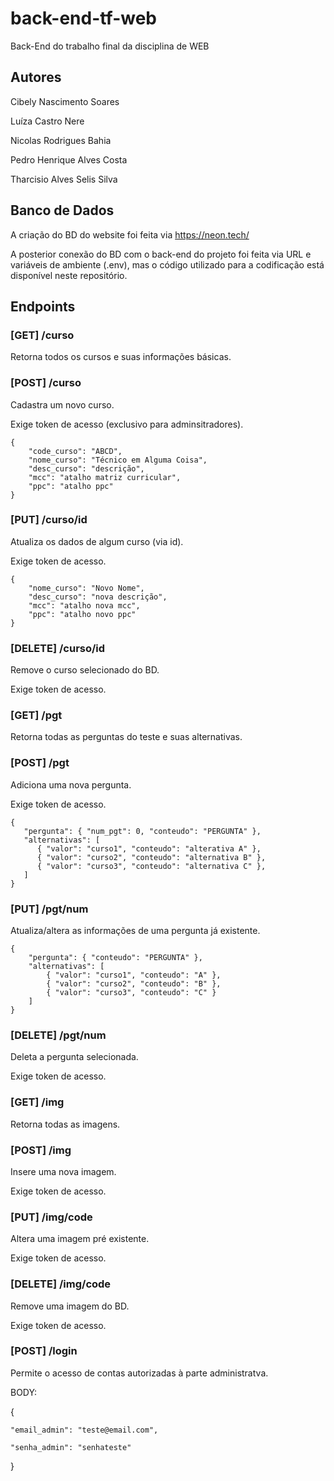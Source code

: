 # back-end-tf-web
Back-End do trabalho final da disciplina de WEB

## Autores
Cibely Nascimento Soares

Luíza Castro Nere

Nicolas Rodrigues Bahia

Pedro Henrique Alves Costa

Tharcisio Alves Selis Silva

## Banco de Dados
A criação do BD do website foi feita via https://neon.tech/

A posterior conexão do BD com o back-end do projeto foi feita via URL e variáveis de ambiente (.env), mas o código utilizado para a codificação está disponível neste repositório.

## Endpoints
### [GET] /curso
Retorna todos os cursos e suas informações básicas.
### [POST] /curso
Cadastra um novo curso.

Exige token de acesso (exclusivo para adminsitradores).
```
{
    "code_curso": "ABCD",
    "nome_curso": "Técnico em Alguma Coisa",
    "desc_curso": "descrição",
    "mcc": "atalho matriz curricular",
    "ppc": "atalho ppc"
}
```
### [PUT] /curso/id
Atualiza os dados de algum curso (via id).

Exige token de acesso.
```
{
    "nome_curso": "Novo Nome",
    "desc_curso": "nova descrição",
    "mcc": "atalho nova mcc",
    "ppc": "atalho novo ppc"
}
```
### [DELETE] /curso/id
Remove o curso selecionado do BD.

Exige token de acesso.

### [GET] /pgt
Retorna todas as perguntas do teste e suas alternativas.
### [POST] /pgt
Adiciona uma nova pergunta.

Exige token de acesso.
```
{
   "pergunta": { "num_pgt": 0, "conteudo": "PERGUNTA" },
   "alternativas": [
      { "valor": "curso1", "conteudo": "alterativa A" },
      { "valor": "curso2", "conteudo": "alternativa B" },
      { "valor": "curso3", "conteudo": "alternativa C" },
   ]
}
```
### [PUT] /pgt/num
Atualiza/altera as informações de uma pergunta já existente.
```
{
    "pergunta": { "conteudo": "PERGUNTA" },
    "alternativas": [
        { "valor": "curso1", "conteudo": "A" },
        { "valor": "curso2", "conteudo": "B" },
        { "valor": "curso3", "conteudo": "C" }
    ]
}
```
### [DELETE] /pgt/num
Deleta a pergunta selecionada.

Exige token de acesso.

### [GET] /img
Retorna todas as imagens.
### [POST] /img
Insere uma nova imagem.

Exige token de acesso.
### [PUT] /img/code
Altera uma imagem pré existente.

Exige token de acesso.
### [DELETE] /img/code
Remove uma imagem do BD.

Exige token de acesso.
### [POST] /login
Permite o acesso de contas autorizadas à parte administratva.


BODY:

{

    "email_admin": "teste@email.com",

    "senha_admin": "senhateste"

}